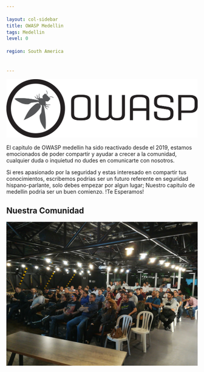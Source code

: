 ```yaml
---

layout: col-sidebar
title: OWASP Medellin
tags: Medellin
level: 0

region: South America


---
```

![Medellin](assets/images/logo.png)

El capitulo de OWASP medellin ha sido reactivado desde el 2019, estamos emocionados de poder compartir y ayudar a crecer a la comunidad, cualquier duda o inquietud no dudes en comunicarte con nosotros.

Si eres apasionado por la seguridad y estas interesado en compartir tus conocimientos, escribemos podrias ser un futuro referente en seguridad hispano-parlante, solo debes empezar por algun lugar; Nuestro capitulo de medellin podria ser un buen comienzo. !Te Esperamos!


## Nuestra Comunidad
![Evento 2019](./assets/images/img_20190829_182948.jpg)
